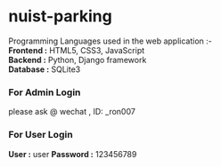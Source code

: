 # nuist-parking  <br />

Programming Languages used in the web application :- <br />
**Frontend :** HTML5, CSS3, JavaScript <br />
**Backend :** Python, Django framework <br />
**Database :** SQLite3 <br />

### For Admin Login

please ask @ wechat , ID: _ron007

### For User Login

**User :** user
**Password :** 123456789
